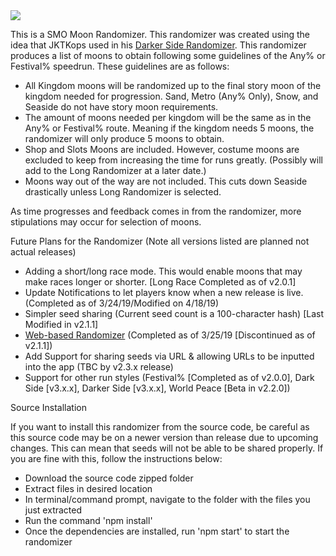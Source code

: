 <img src="https://smorando.rampantepsilon.site/images/banner.jpg"/>
<p>This is a SMO Moon Randomizer. This randomizer was created using the idea that JKTKops used in his <a href="https://github.com/JKTKops/Darker-Side-Randomizer">Darker Side Randomizer</a>. This randomizer produces a list of moons to obtain following some guidelines of the Any% or Festival% speedrun. These guidelines are as follows:
<ul>
<li>All Kingdom moons will be randomized up to the final story moon of the kingdom needed for progression. Sand, Metro (Any% Only), Snow, and Seaside do not have story moon requirements.</li>
<li>The amount of moons needed per kingdom will be the same as in the Any% or Festival% route. Meaning if the kingdom needs 5 moons, the randomizer will only produce 5 moons to obtain.</li>
<li>Shop and Slots Moons are included. However, costume moons are excluded to keep from increasing the time for runs greatly. (Possibly will add to the Long Randomizer at a later date.)
<li>Moons way out of the way are not included. This cuts down Seaside drastically unless Long Randomizer is selected.
</ul>
As time progresses and feedback comes in from the randomizer, more stipulations may occur for selection of moons.</p>
<p>Future Plans for the Randomizer (Note all versions listed are planned not actual releases)
<ul>
<li>Adding a short/long race mode. This would enable moons that may make races longer or shorter. [Long Race Completed as of v2.0.1]</li>
<li>Update Notifications to let players know when a new release is live. (Completed as of 3/24/19/Modified on 4/18/19)</li>
<li>Simpler seed sharing (Current seed count is a 100-character hash) [Last Modified in v2.1.1]</li>
<li><a href="https://smorando.rampantepsilon.site">Web-based Randomizer</a> (Completed as of 3/25/19 [Discontinued as of v2.1.1])</li>
<li>Add Support for sharing seeds via URL & allowing URLs to be inputted into the app (TBC by v2.3.x release)</li>
<li>Support for other run styles (Festival% [Completed as of v2.0.0], Dark Side [v3.x.x], Darker Side [v3.x.x], World Peace [Beta in v2.2.0])</li>
</ul>
</p>
<p>Source Installation</p>
<p>If you want to install this randomizer from the source code, be careful as this source code may be on a newer version than release due to upcoming changes. This can mean that seeds will not be able to be shared properly. If you are fine with this, follow the instructions below:
<ul>
<li>Download the source code zipped folder</li>
<li>Extract files in desired location</li>
<li>In terminal/command prompt, navigate to the folder with the files you just extracted</li>
<li>Run the command 'npm install'</li>
<li>Once the dependencies are installed, run 'npm start' to start the randomizer</li>
</ul>
</p>
